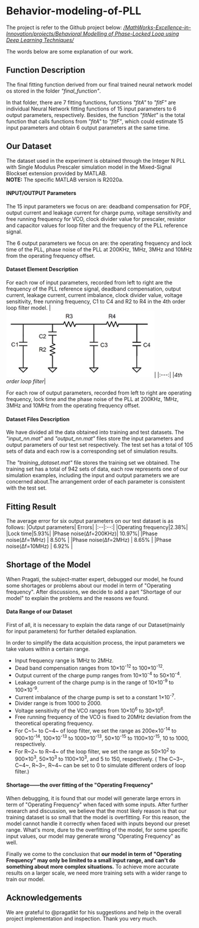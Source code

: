 # Behavior-modeling-of-PLL
The project is refer to the Github project below:
[<i>/MathWorks-Excellence-in-Innovation/projects/Behavioral Modelling of Phase-Locked Loop using Deep Learning Techniques/</i>](https://github.com/mathworks/MathWorks-Excellence-in-Innovation/tree/main/projects/Behavioral%20Modelling%20of%20Phase-Locked%20Loop%20using%20Deep%20Learning%20Techniques)

The words below are some explanation of our work.


## Function Description
The final fitting function derived from our final trained neural network model os stored in the folder <i>"final_function"</i>.

In that folder, there are 7 fitting functions, functions <i>"fitA"</i> to <i>"fitF"</i> are individual Neural Network fitting functions of 15 input parameters to 6 output parameters, respectively. Besides, the function <i>"fitNet"</i> is the total function that calls functions from <i>"fitA"</i> to <i>"fitF"</i>, which could estimate 15 input parameters and obtain 6 output parameters at the same time.

## Our Dataset
The dataset used in the experiment is obtained through the Integer N PLL with Single Modulus Prescaler simulation model in the Mixed-Signal Blockset extension provided by MATLAB. 
<br> **NOTE:** The specific MATLAB version is R2020a.

#### INPUT/OUTPUT Parameters
The 15 input parameters we focus on are: deadband compensation for PDF, output current and leakage current for charge pump, voltage sensitivity and free running frequency for VCO, clock divider value for prescaler, resistor and capacitor values for loop filter and the frequency of the PLL reference signal. 

The 6 output parameters we focus on are: the operating frequency and lock time of the PLL, phase noise of the PLL at 200KHz, 1MHz, 3MHz and 10MHz from the operating frequency offset.

#### Dataset Element Description
For each row of input parameters, recorded from left to right are the frequency of the PLL reference signal, deadband compensation, output current, leakage current, current imbalance, clock divider value, voltage sensitivity, free running frequency, C1 to C4 and R2 to R4 in the 4th order loop filter model. 
|![Loop Filter](loopfilter.JPG)|
|:---:|
|*4th order loop filter*|

For each row of output parameters, recorded from left to right are operating frequency, lock time and the phase noise of the PLL at 200KHz, 1MHz, 3MHz and 10MHz from the operating frequency offset. 

#### Dataset Files Description

We have divided all the data obtained into training and test datasets. The <i>"input_nn.mat"</i> and <i>"output_nn.mat"</i> files store the input parameters and output parameters of our test set respectively. The test set has a total of 105 sets of data and each row is a corresponding set of simulation results. 

The <i>"training_dataset.mat"</i> file stores the training set we obtained. The training set has a total of 942 sets of data, each row represents one of our simulation examples, including the input and output parameters we are concerned about.The arrangement order of each parameter is consistent with the test set. 

## Fitting Result
The average error for six output parameters on our test dataset is as follows:
|Output parameters| Errors|
|:--|:--:|
|Operating frequency|2.38%|
|Lock time|5.93%|
|Phase noise(Δf=200KHz)|  10.97%|
|Phase noise(Δf=1MHz)  |  8.50% |
|Phase noise(Δf=2MHz)  |  8.65% |
|Phase noise(Δf=10MHz) |  6.92% |


## Shortage of the Model
When Pragati, the subject-matter expert, debugged our model, he found some shortages or problems about our model in term of "Operating frequency". After discussions, we decide to add a part "Shortage of our model" to explain the problems and the reasons we found.  


#### Data Range of our Dataset
First of all, it is necessary to explain the data range of our Dataset(mainly for input parameters) for further detailed explanation.

In order to simplify the data acquisition process, the input parameters we take values within a certain range.
+ Input frequency range is 1MHz to 2MHz. 
+ Dead band compensation ranges from 10&times;10<sup>-12</sup> to 100&times;10<sup>-12</sup>. 
+ Output current of the charge pump ranges from 10&times;10<sup>-4</sup> to 50&times;10<sup>-4</sup>. 
+ Leakage current of the charge pump is in the range of 10&times;10<sup>-9</sup> to 100&times;10<sup>-9</sup>. 
+ Current imbalance of the charge pump is set to a constant 1&times;10<sup>-7</sup>. 
+ Divider range is from 1000 to 2000. 
+ Voltage sensitivity of the VCO ranges from 10&times;10<sup>6</sup> to 30&times;10<sup>6</sup>.  
+ Free running frequency of the VCO is fixed to 20MHz deviation from the theoretical operating frequency. 
+ For C~1~ to C~4~ of loop filter, we set the range as 200e&times;10<sup>-14</sup> to 900&times;10<sup>-14</sup>, 100&times;10<sup>-13</sup> to 1000&times;10<sup>-13</sup>, 50&times;10<sup>-15</sup> to 1100&times;10<sup>-15</sup>, 10 to 1000, respectively. 
+ For R~2~ to R~4~ of the loop filter, we set the range as  50&times;10<sup>2</sup> to 900&times;10<sup>3</sup>, 50&times;10<sup>3</sup> to 1100&times;10<sup>3</sup>, and 5 to 150, respectively. 
( The C~3~, C~4~, R~3~, R~4~ can be set to 0 to simulate different orders of loop filter.)

#### Shortage——the over fitting of the "Operating Frequency"

When debugging, it is found that our model will generate large errors in term of "Operating Frequency" when faced with some inputs. After further research and discussion, we believe that the most likely reason is that our training dataset is so small that the model is overfitting. For this reason, the model cannot handle it correctly when faced with inputs beyond our preset range. What's more, dure to the overfitting of the model, for some specific input values, our model may generate wrong "Operating Frequency" as well.

Finally we come to the conclusion that **our model in term of "Operating Frequency" may only be limited to a small input range, and can't do something about more complex situations.** To achieve more accurate results on a larger scale, we need more training sets with a wider range to train our model.

## Acknowledgements
We are grateful to @pragatikt for his suggestions and help in the overall project implementation and inspection.
Thank you very much.

